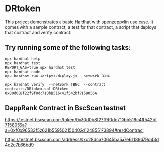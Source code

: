 # DRtoken

This project demonstrates a basic Hardhat with openzeppelin use case. 
It comes with a sample contract, a test for that contract, a script that deploys that contract and verify contract.
 

## Try running some of the following tasks:

```shell
npx hardhat help
npx hardhat test
REPORT_GAS=true npx hardhat test
npx hardhat node
npx hardhat run scripts/deploy.js --network TBNC 

npx hardhat verify  --network TBNC  --contract contracts/DRtoken.sol:DRtoken  0x80d0B8f22f9f0dc710bB516c41f542bf7158056A
```

## DappRank Contract in BscScan testnet

https://testnet.bscscan.com/token/0x80d0b8f22f9f0dc710bb516c41f542bf7158056a?a=0xf0b96533f52621b559502150402d124855173894#readContract

https://testnet.bscscan.com/address/0xc28dca20645ba5a7e61189d79d43d4e2e7b66bd9
